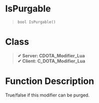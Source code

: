 # IsPurgable
> `bool IsPurgable()`
# Class
> __✔ Server: CDOTA_Modifier_Lua__  
> __✔ Client: C_DOTA_Modifier_Lua__  
# Function Description
True/false if this modifier can be purged.
